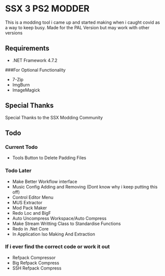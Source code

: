 
# SSX 3 PS2 MODDER

This is a modding tool i came up and started making when i caught covid as a way to keep busy. Made for the PAL Version but may work with other versions

## Requirements

- .NET Framework 4.7.2

###For Optional Functionality
- 7-Zip
- ImgBurn
- ImageMagick

## Special Thanks
Special Thanks to the SSX Modding Community

## Todo

### Current Todo
- Tools Button to Delete Padding Files

### Todo Later
- Make Better Workflow interface
- Music Config Adding and Removing (Dont know why i keep putting this off)
- Control Editor Menu
- MUS Extractor
- Mod Pack Maker
- Redo Loc and BigF
- Auto Uncompress Workspace/Auto Compress 
- Make Stream Writting Class to Standardise Functions
- Redo in .Net Core
- In Application Iso Making And Extraction

### If i ever find the correct code or work it out
- Refpack Compressor
- Big Refpack Compress
- SSH Refpack Compress